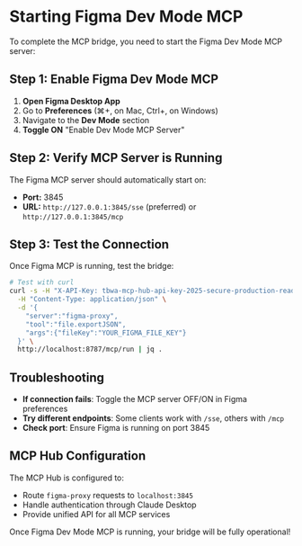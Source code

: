 # Starting Figma Dev Mode MCP

To complete the MCP bridge, you need to start the Figma Dev Mode MCP server:

## Step 1: Enable Figma Dev Mode MCP

1. **Open Figma Desktop App**
2. Go to **Preferences** (⌘+, on Mac, Ctrl+, on Windows)
3. Navigate to the **Dev Mode** section
4. **Toggle ON** "Enable Dev Mode MCP Server"

## Step 2: Verify MCP Server is Running

The Figma MCP server should automatically start on:
- **Port:** 3845
- **URL:** `http://127.0.0.1:3845/sse` (preferred) or `http://127.0.0.1:3845/mcp`

## Step 3: Test the Connection

Once Figma MCP is running, test the bridge:

```bash
# Test with curl
curl -s -H "X-API-Key: tbwa-mcp-hub-api-key-2025-secure-production-ready-32chars" \
  -H "Content-Type: application/json" \
  -d '{
    "server":"figma-proxy",
    "tool":"file.exportJSON", 
    "args":{"fileKey":"YOUR_FIGMA_FILE_KEY"}
  }' \
  http://localhost:8787/mcp/run | jq .
```

## Troubleshooting

- **If connection fails**: Toggle the MCP server OFF/ON in Figma preferences
- **Try different endpoints**: Some clients work with `/sse`, others with `/mcp`
- **Check port**: Ensure Figma is running on port 3845

## MCP Hub Configuration

The MCP Hub is configured to:
- Route `figma-proxy` requests to `localhost:3845`
- Handle authentication through Claude Desktop
- Provide unified API for all MCP services

Once Figma Dev Mode MCP is running, your bridge will be fully operational!
